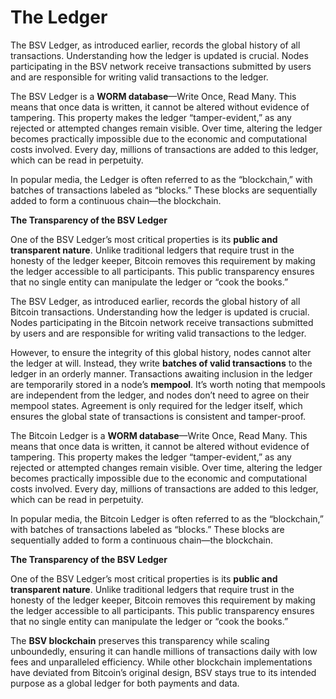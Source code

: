 # The Ledger

The BSV Ledger, as introduced earlier, records the global history of all transactions. Understanding how the ledger is updated is crucial. Nodes participating in the BSV network receive transactions submitted by users and are responsible for writing valid transactions to the ledger.

The BSV Ledger is a **WORM database**—Write Once, Read Many. This means that once data is written, it cannot be altered without evidence of tampering. This property makes the ledger “tamper-evident,” as any rejected or attempted changes remain visible. Over time, altering the ledger becomes practically impossible due to the economic and computational costs involved. Every day, millions of transactions are added to this ledger, which can be read in perpetuity.

In popular media, the  Ledger is often referred to as the “blockchain,” with batches of transactions labeled as “blocks.” These blocks are sequentially added to form a continuous chain—the blockchain.

**The Transparency of the BSV Ledger**

One of the BSV Ledger’s most critical properties is its **public and transparent nature**. Unlike traditional ledgers that require trust in the honesty of the ledger keeper, Bitcoin removes this requirement by making the ledger accessible to all participants. This public transparency ensures that no single entity can manipulate the ledger or “cook the books.”

The BSV Ledger, as introduced earlier, records the global history of all Bitcoin transactions. Understanding how the ledger is updated is crucial. Nodes participating in the Bitcoin network receive transactions submitted by users and are responsible for writing valid transactions to the ledger.

However, to ensure the integrity of this global history, nodes cannot alter the ledger at will. Instead, they write **batches of valid transactions** to the ledger in an orderly manner. Transactions awaiting inclusion in the ledger are temporarily stored in a node’s **mempool**. It’s worth noting that mempools are independent from the ledger, and nodes don’t need to agree on their mempool states. Agreement is only required for the ledger itself, which ensures the global state of transactions is consistent and tamper-proof.

The Bitcoin Ledger is a **WORM database**—Write Once, Read Many. This means that once data is written, it cannot be altered without evidence of tampering. This property makes the ledger “tamper-evident,” as any rejected or attempted changes remain visible. Over time, altering the ledger becomes practically impossible due to the economic and computational costs involved. Every day, millions of transactions are added to this ledger, which can be read in perpetuity.

In popular media, the Bitcoin Ledger is often referred to as the “blockchain,” with batches of transactions labeled as “blocks.” These blocks are sequentially added to form a continuous chain—the blockchain.

**The Transparency of the BSV Ledger**

One of the BSV Ledger’s most critical properties is its **public and transparent nature**. Unlike traditional ledgers that require trust in the honesty of the ledger keeper, Bitcoin removes this requirement by making the ledger accessible to all participants. This public transparency ensures that no single entity can manipulate the ledger or “cook the books.”

The **BSV blockchain** preserves this transparency while scaling unboundedly, ensuring it can handle millions of transactions daily with low fees and unparalleled efficiency. While other blockchain implementations have deviated from Bitcoin’s original design, BSV stays true to its intended purpose as a global ledger for both payments and data.
